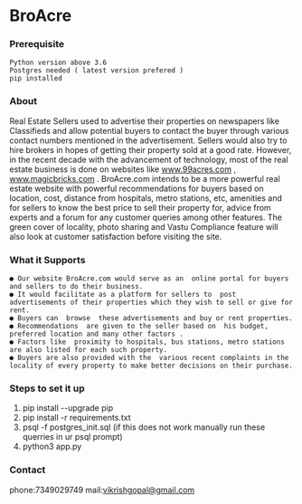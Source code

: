 # BroAcre
### Prerequisite
    Python version above 3.6
    Postgres needed ( latest version prefered )
    pip installed 
### About
Real Estate Sellers used to advertise their properties on newspapers like Classifieds and allow potential buyers to contact the buyer through various contact numbers mentioned in the advertisement. Sellers would also try to hire brokers in hopes of getting their property sold at a good rate. However, in the recent decade with the advancement of technology, most of the real estate business is done on websites like  www.99acres.com ,  www.magicbricks.com . BroAcre.com intends to be a more powerful real estate website with powerful recommendations for buyers based on location, cost, distance from hospitals, metro stations, etc, amenities and for sellers to know the best price to sell their property for, advice from experts and a forum for any customer queries among other features. The green cover of locality, photo sharing and Vastu Compliance feature will also look at customer satisfaction before visiting the site.
    
### What it Supports
    ● Our website BroAcre.com would serve as an  online portal for buyers and sellers to do their business.
    ● It would facilitate as a platform for sellers to  post advertisements of their properties which they wish to sell or give for rent.
    ● Buyers can  browse  these advertisements and buy or rent properties.
    ● Recommendations  are given to the seller based on  his budget, preferred location and many other factors .
    ● Factors like  proximity to hospitals, bus stations, metro stations are also listed for each such property.
    ● Buyers are also provided with the  various recent complaints in the locality of every property to make better decisions on their purchase.
### Steps to set it up
1. pip install --upgrade pip 
2. pip install -r requirements.txt
3. psql -f postgres_init.sql (if this does not work manually run these querries in ur psql prompt)
4. python3 app.py

### Contact
phone:7349029749
mail:vikrishgopal@gmail.com

